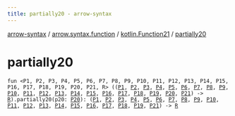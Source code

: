 ```yaml
---
title: partially20 - arrow-syntax
---
```


[arrow-syntax](../../index.html) / [arrow.syntax.function](../index.html) / [kotlin.Function21](index.html) / [partially20](./partially20.html)

# partially20

`fun <P1, P2, P3, P4, P5, P6, P7, P8, P9, P10, P11, P12, P13, P14, P15, P16, P17, P18, P19, P20, P21, R> ((`[`P1`](partially20.html#P1)`, `[`P2`](partially20.html#P2)`, `[`P3`](partially20.html#P3)`, `[`P4`](partially20.html#P4)`, `[`P5`](partially20.html#P5)`, `[`P6`](partially20.html#P6)`, `[`P7`](partially20.html#P7)`, `[`P8`](partially20.html#P8)`, `[`P9`](partially20.html#P9)`, `[`P10`](partially20.html#P10)`, `[`P11`](partially20.html#P11)`, `[`P12`](partially20.html#P12)`, `[`P13`](partially20.html#P13)`, `[`P14`](partially20.html#P14)`, `[`P15`](partially20.html#P15)`, `[`P16`](partially20.html#P16)`, `[`P17`](partially20.html#P17)`, `[`P18`](partially20.html#P18)`, `[`P19`](partially20.html#P19)`, `[`P20`](partially20.html#P20)`, `[`P21`](partially20.html#P21)`) -> `[`R`](partially20.html#R)`).partially20(p20: `[`P20`](partially20.html#P20)`): (`[`P1`](partially20.html#P1)`, `[`P2`](partially20.html#P2)`, `[`P3`](partially20.html#P3)`, `[`P4`](partially20.html#P4)`, `[`P5`](partially20.html#P5)`, `[`P6`](partially20.html#P6)`, `[`P7`](partially20.html#P7)`, `[`P8`](partially20.html#P8)`, `[`P9`](partially20.html#P9)`, `[`P10`](partially20.html#P10)`, `[`P11`](partially20.html#P11)`, `[`P12`](partially20.html#P12)`, `[`P13`](partially20.html#P13)`, `[`P14`](partially20.html#P14)`, `[`P15`](partially20.html#P15)`, `[`P16`](partially20.html#P16)`, `[`P17`](partially20.html#P17)`, `[`P18`](partially20.html#P18)`, `[`P19`](partially20.html#P19)`, `[`P21`](partially20.html#P21)`) -> `[`R`](partially20.html#R)